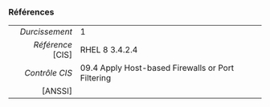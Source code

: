 ### Références

|                 |    |
|----------------:|:---|
|   *Durcissement*| 1 |
|*Référence* [CIS]| RHEL 8 3.4.2.4 |
|   *Contrôle CIS*| 09.4 Apply Host-based Firewalls or Port Filtering |
|          [ANSSI]|  |
